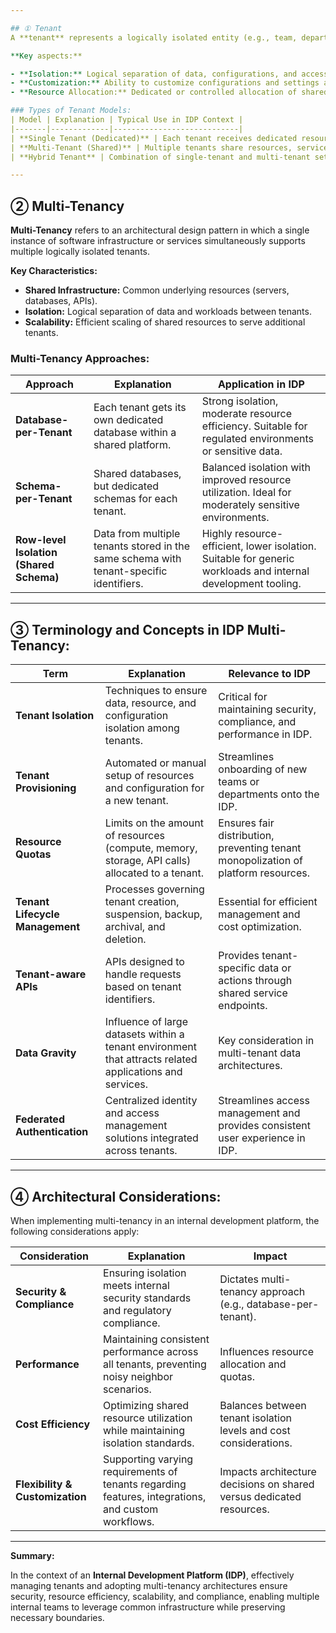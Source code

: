 ```yaml
---

## ① Tenant
A **tenant** represents a logically isolated entity (e.g., team, department, or user group) using shared infrastructure, resources, or services provided by an Internal Development Platform.

**Key aspects:**

- **Isolation:** Logical separation of data, configurations, and access controls to prevent cross-tenant interference.
- **Customization:** Ability to customize configurations and settings according to tenant-specific requirements.
- **Resource Allocation:** Dedicated or controlled allocation of shared resources (compute, storage, network).

### Types of Tenant Models:
| Model | Explanation | Typical Use in IDP Context |
|-------|-------------|----------------------------|
| **Single Tenant (Dedicated)** | Each tenant receives dedicated resources and instances of the platform. | High-security scenarios, heavily regulated departments, or distinct business units. |
| **Multi-Tenant (Shared)** | Multiple tenants share resources, services, and infrastructure, but remain logically isolated. | Common internal services (e.g., CI/CD, infrastructure management) shared across teams. |
| **Hybrid Tenant** | Combination of single-tenant and multi-tenant setups to balance isolation and resource efficiency. | Enterprise-scale IDP, balancing regulated vs. standard teams. |

---
```


## ② Multi-Tenancy
**Multi-Tenancy** refers to an architectural design pattern in which a single instance of software infrastructure or services simultaneously supports multiple logically isolated tenants.

**Key Characteristics:**

- **Shared Infrastructure:** Common underlying resources (servers, databases, APIs).
- **Isolation:** Logical separation of data and workloads between tenants.
- **Scalability:** Efficient scaling of shared resources to serve additional tenants.

### Multi-Tenancy Approaches:
| Approach | Explanation | Application in IDP |
|----------|-------------|--------------------|
| **Database-per-Tenant** | Each tenant gets its own dedicated database within a shared platform. | Strong isolation, moderate resource efficiency. Suitable for regulated environments or sensitive data. |
| **Schema-per-Tenant** | Shared databases, but dedicated schemas for each tenant. | Balanced isolation with improved resource utilization. Ideal for moderately sensitive environments. |
| **Row-level Isolation (Shared Schema)** | Data from multiple tenants stored in the same schema with tenant-specific identifiers. | Highly resource-efficient, lower isolation. Suitable for generic workloads and internal development tooling. |

---

## ③ Terminology and Concepts in IDP Multi-Tenancy:

| Term | Explanation | Relevance to IDP |
|------|-------------|------------------|
| **Tenant Isolation** | Techniques to ensure data, resource, and configuration isolation among tenants. | Critical for maintaining security, compliance, and performance in IDP. |
| **Tenant Provisioning** | Automated or manual setup of resources and configuration for a new tenant. | Streamlines onboarding of new teams or departments onto the IDP. |
| **Resource Quotas** | Limits on the amount of resources (compute, memory, storage, API calls) allocated to a tenant. | Ensures fair distribution, preventing tenant monopolization of platform resources. |
| **Tenant Lifecycle Management** | Processes governing tenant creation, suspension, backup, archival, and deletion. | Essential for efficient management and cost optimization. |
| **Tenant-aware APIs** | APIs designed to handle requests based on tenant identifiers. | Provides tenant-specific data or actions through shared service endpoints. |
| **Data Gravity** | Influence of large datasets within a tenant environment that attracts related applications and services. | Key consideration in multi-tenant data architectures. |
| **Federated Authentication** | Centralized identity and access management solutions integrated across tenants. | Streamlines access management and provides consistent user experience in IDP. |

---

## ④ Architectural Considerations:

When implementing multi-tenancy in an internal development platform, the following considerations apply:

| Consideration | Explanation | Impact |
|---------------|-------------|--------|
| **Security & Compliance** | Ensuring isolation meets internal security standards and regulatory compliance. | Dictates multi-tenancy approach (e.g., database-per-tenant). |
| **Performance** | Maintaining consistent performance across all tenants, preventing noisy neighbor scenarios. | Influences resource allocation and quotas. |
| **Cost Efficiency** | Optimizing shared resource utilization while maintaining isolation standards. | Balances between tenant isolation levels and cost considerations. |
| **Flexibility & Customization** | Supporting varying requirements of tenants regarding features, integrations, and custom workflows. | Impacts architecture decisions on shared versus dedicated resources. |

---

**Summary:**

In the context of an **Internal Development Platform (IDP)**, effectively managing tenants and adopting multi-tenancy architectures ensure security, resource efficiency, scalability, and compliance, enabling multiple internal teams to leverage common infrastructure while preserving necessary boundaries.
